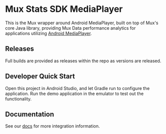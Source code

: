 # Mux Stats SDK MediaPlayer

This is the Mux wrapper around Android MediaPlayer, built on top of Mux's core Java library, providing Mux Data performance analytics for applications utilizing [Android MediaPlayer](https://developer.android.com/guide/topics/media/mediaplayer).

## Releases

Full builds are provided as releases within the repo as versions are released.

## Developer Quick Start

Open this project in Android Studio, and let Gradle run to configure the application. Run the demo application in the emulator to test out the functionality.

## Documentation

See our [docs](https://docs.mux.com/v1/docs/integration-guide-mediaplayer) for more integration information.
